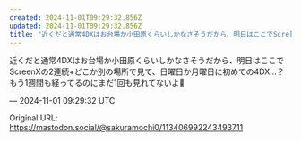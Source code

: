 ```yaml
---
created: 2024-11-01T09:29:32.856Z
updated: 2024-11-01T09:29:32.856Z
title: "近くだと通常4DXはお台場か小田原くらいしかなさそうだから、明日はここでScre[...]"
---
```


<p>近くだと通常4DXはお台場か小田原くらいしかなさそうだから、明日はここでScreenXの2連続+どこか別の場所で見て、日曜日か月曜日に初めての4DX…？もう1週間も経ってるのにまだ1回も見れてないよ🥲</p>

&mdash; 2024-11-01 09:29:32 UTC

Original URL: https://mastodon.social/@sakuramochi0/113406992243493711
